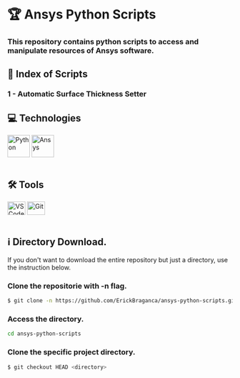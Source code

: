 # 🏆 Ansys Python Scripts
### This repository contains python scripts to access and manipulate resources of Ansys software.

## 🎯 Index of Scripts
### 1 - Automatic Surface Thickness Setter

## 💻 Technologies
<div style="display: inline_block">
  <img align="center" alt="Python" height="50" width="50" src="https://cdn.jsdelivr.net/gh/devicons/devicon/icons/python/python-original.svg" />
  <img align="center" alt="Ansys" height="50" src="https://avatars.githubusercontent.com/u/66023092?s=200&v=4"/>
</div><br>

## 🛠 Tools
<div style="display: inline_block">
  <img align="center" alt="VSCode" height="30" width="40" src="https://cdn.jsdelivr.net/gh/devicons/devicon/icons/vscode/vscode-original.svg" />
  <img align="center" alt="Git" height="30" width="40" src="https://cdn.jsdelivr.net/gh/devicons/devicon/icons/git/git-original.svg" />
</div><br>

## ℹ Directory Download.
If you don't want to download the entire repository but just a directory, use the instruction below.

### Clone the repositorie with -n flag.
```sh
$ git clone -n https://github.com/ErickBraganca/ansys-python-scripts.git
```

### Access the directory.
```sh
cd ansys-python-scripts
```

### Clone the specific project directory.
```sh
$ git checkout HEAD <directory> 
```

